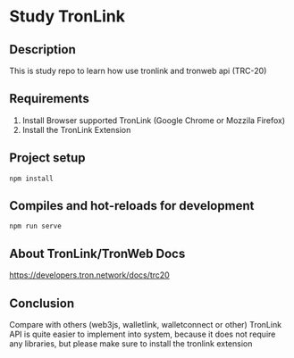 # Study TronLink

## Description

This is study repo to learn how use tronlink and tronweb api (TRC-20)

## Requirements

1. Install Browser supported TronLink (Google Chrome or Mozzila Firefox)
2. Install the TronLink Extension

## Project setup
```
npm install
```

## Compiles and hot-reloads for development
```
npm run serve
```

## About TronLink/TronWeb Docs
https://developers.tron.network/docs/trc20

## Conclusion

Compare with others (web3js, walletlink, walletconnect or other) TronLink API is quite easier to implement into system, because it does not require any libraries, but please make sure to install the tronlink extension